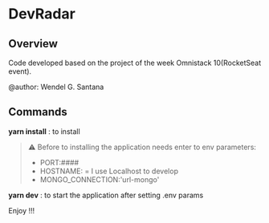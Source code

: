 # DevRadar

## Overview

Code developed based on the project of the week Omnistack 10(RocketSeat event).

@author: Wendel G. Santana

## Commands

__yarn install__ : to install

>⚠ Before to installing the application needs enter to env parameters:
>  * PORT:####
>  * HOSTNAME:<hostname> = I use Localhost to develop
>  * MONGO_CONNECTION:'url-mongo'

__yarn dev__ : to start the application after setting .env params

Enjoy !!!
